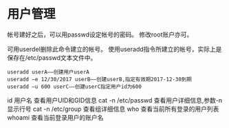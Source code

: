 # 用户管理

帐号建好之后，可以用passwd设定帐号的密码。
修改root账户亦可。

可用userdel删除此命令建立的帐号。
使用useradd指令所建立的帐号，实际上是保存在/etc/passwd文本文件中。

```
useradd userA——创建用户userA
useradd –e 12/30/2017 userB——创建userB,指定有效期2017-12-30到期
useradd –u 600 userC——创建userC指定用户id为600
```

id 用户名	查看用户UID和GID信息
cat -n /etc/passwd	查看用户详细信息,参数-n显示行号
cat -n /etc/group	查看组详细信息
who	查看当前所有登录的用户列表
whoami	查看当前登录用户的账户名







